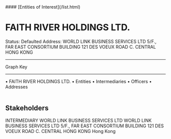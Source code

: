 <link rel="stylesheet" type="text/css" href="../../assets/style.css">
#### [Entities of Interest](/list.html)

<style>
body{background-image:url("http://eoi-graphs.s3-website-eu-west-1.amazonaws.com/FAITH_RIVER_HOLDINGS_LTD..png");background-repeat: no-repeat;background-size: contain;}
.markdown>p>span{background-color: white;}
</style>

# FAITH RIVER HOLDINGS LTD.
<span>Status: Defaulted
Address: WORLD LINK BUSINESS SERVICES LTD 5/F., FAR EAST CONSORTIUM BUILDING 121 DES VOEUX ROAD C. CENTRAL HONG KONG
</span>

---



<div class="legend">
Graph Key
<hr>
<span class="focus">• FAITH RIVER HOLDINGS LTD.</span>
<span class="entity">• Entities</span>
<span class="intermediary">• Intermediaries</span>
<span class="officer">• Officers</span>
<span class="address">• Addresses</span>
</div><br>


## Stakeholders
<span>INTERMEDIARY
WORLD LINK BUSINESS SERVICES LTD
WORLD LINK BUSINESS SERVICES LTD 5/F., FAR EAST CONSORTIUM BUILDING 121 DES VOEUX ROAD C. CENTRAL HONG KONG
Hong Kong
</span>


